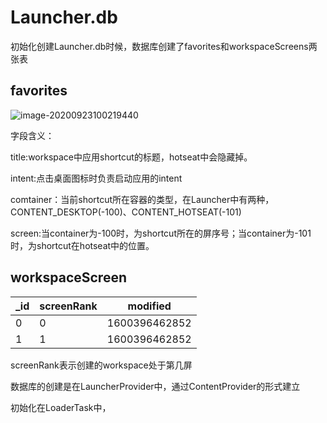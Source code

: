 # Launcher.db

初始化创建Launcher.db时候，数据库创建了favorites和workspaceScreens两张表

## favorites

![image-20200923100219440](https://notepic-1302850888.cos.ap-nanjing.myqcloud.com/img/image-20200923100219440.png)

字段含义：

title:workspace中应用shortcut的标题，hotseat中会隐藏掉。

intent:点击桌面图标时负责启动应用的intent

comtainer：当前shortcut所在容器的类型，在Launcher中有两种，
CONTENT_DESKTOP(-100)、CONTENT_HOTSEAT(-101)

screen:当container为-100时，为shortcut所在的屏序号；当container为-101时，为shortcut在hotseat中的位置。

## workspaceScreen

| _id  | screenRank | modified      |
| ---- | ---------- | ------------- |
| 0    | 0          | 1600396462852 |
| 1    | 1          | 1600396462852 |

screenRank表示创建的workspace处于第几屏



数据库的创建是在LauncherProvider中，通过ContentProvider的形式建立

初始化在LoaderTask中，